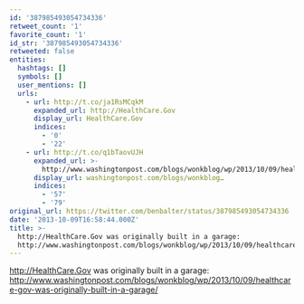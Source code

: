 ```yaml
---
id: '387985493054734336'
retweet_count: '1'
favorite_count: '1'
id_str: '387985493054734336'
retweeted: false
entities:
  hashtags: []
  symbols: []
  user_mentions: []
  urls:
    - url: http://t.co/ja1RsMCqkM
      expanded_url: http://HealthCare.Gov
      display_url: HealthCare.Gov
      indices:
        - '0'
        - '22'
    - url: http://t.co/q1bTaovUJH
      expanded_url: >-
        http://www.washingtonpost.com/blogs/wonkblog/wp/2013/10/09/healthcare-gov-was-originally-built-in-a-garage/
      display_url: washingtonpost.com/blogs/wonkblog…
      indices:
        - '57'
        - '79'
original_url: https://twitter.com/benbalter/status/387985493054734336
date: '2013-10-09T16:58:44.000Z'
title: >-
  http://HealthCare.Gov was originally built in a garage:
  http://www.washingtonpost.com/blogs/wonkblog/wp/2013/10/09/healthcare-gov-was-originally-built-in-a-garage/
---
```


http://HealthCare.Gov was originally built in a garage: http://www.washingtonpost.com/blogs/wonkblog/wp/2013/10/09/healthcare-gov-was-originally-built-in-a-garage/